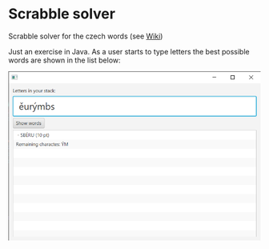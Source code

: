 # Scrabble solver
Scrabble solver for the czech words (see [Wiki](https://en.wikipedia.org/wiki/Scrabble_letter_distributions#Czech))

Just an exercise in Java.
As a user starts to type letters the best possible words are shown in the list below:

![Screenshot from the app](docs/images/app1.png)
